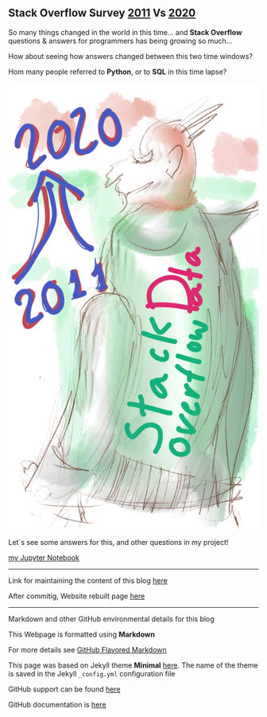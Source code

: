 ## Stack Overflow Survey [2011](https://stackoverflow.blog/2011/01/11/survey-says/?_ga=2.150969846.175672837.1626630581-112540995.1615731573) Vs [2020](https://insights.stackoverflow.com/survey/2020)

So many things changed in the world in this time... and **Stack Overflow** questions & answers for programmers has being growing so much...

How about seeing how answers changed between this two time windows?

Hom many people referred to **Python**, or to **SQL** in this time lapse?

![lil devil](./Lildev.png)

Let´s see some answers for this, and other questions in my project!

[my Jupyter Notebook](https://github.com/epasseto/UdacityFirstProject)

---

Link for maintaining the content of this blog [here](https://github.com/epasseto/First-Udacity-Datascience-Blog/edit/gh-pages/index.md)

After commitig, Website rebuilt page [here](https://jekyllrb.com/)

---

Markdown and other GitHub environmental details for this blog

This Webpage is formatted using **Markdown**

For more details see [GitHub Flavored Markdown](https://guides.github.com/features/mastering-markdown/)

This page was based on Jekyll theme **Minimal** [here](https://github.com/epasseto/First-Udacity-Datascience-Blog/settings/pages). The name of the theme is saved in the Jekyll `_config.yml` configuration file

GitHub support can be found [here](https://support.github.com/contact)

GitHub documentation is [here](https://docs.github.com/categories/github-pages-basics/)

